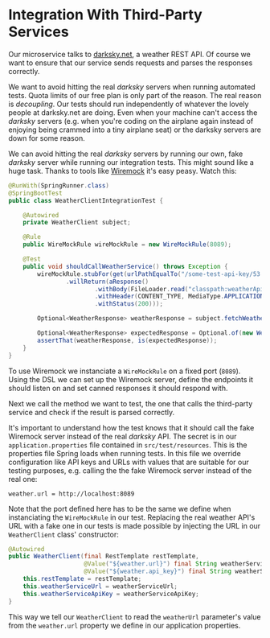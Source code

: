 # Integration With Third-Party Services
Our microservice talks to [darksky.net](https://darksky.net), a weather REST API. Of course we want to ensure that our service sends requests and parses the responses correctly.

We want to avoid hitting the real _darksky_ servers when running automated tests. Quota limits of our free plan is only part of the reason. The real reason is _decoupling_. Our tests should run independently of whatever the lovely people at darksky.net are doing. Even when your machine can't access the _darksky_ servers (e.g. when you're coding on the airplane again instead of enjoying being crammed into a tiny airplane seat) or the darksky servers are down for some reason.

We can avoid hitting the real _darksky_ servers by running our own, fake _darksky_ server while running our integration tests. This might sound like a huge task. Thanks to tools like [Wiremock](http://wiremock.org/) it's easy peasy. Watch this:

```java
@RunWith(SpringRunner.class)
@SpringBootTest
public class WeatherClientIntegrationTest {

    @Autowired
    private WeatherClient subject;

    @Rule
    public WireMockRule wireMockRule = new WireMockRule(8089);

    @Test
    public void shouldCallWeatherService() throws Exception {
        wireMockRule.stubFor(get(urlPathEqualTo("/some-test-api-key/53.5511,9.9937"))
                .willReturn(aResponse()
                        .withBody(FileLoader.read("classpath:weatherApiResponse.json"))
                        .withHeader(CONTENT_TYPE, MediaType.APPLICATION_JSON_VALUE)
                        .withStatus(200)));

        Optional<WeatherResponse> weatherResponse = subject.fetchWeather();

        Optional<WeatherResponse> expectedResponse = Optional.of(new WeatherResponse("Rain"));
        assertThat(weatherResponse, is(expectedResponse));
    }
}
```

To use Wiremock we instanciate a `WireMockRule` on a fixed port (`8089`). Using the DSL we can set up the Wiremock server, define the endpoints it should listen on and set canned responses it should respond with.

Next we call the method we want to test, the one that calls the third-party service and check if the result is parsed correctly.

It's important to understand how the test knows that it should call the fake Wiremock server instead of the real _darksky_ API. The secret is in our `application.properties` file contained in `src/test/resources`. This is the properties file Spring loads when running tests. In this file we override configuration like API keys and URLs with values that are suitable for our testing purposes, e.g. calling the the fake Wiremock server instead of the real one:

    weather.url = http://localhost:8089

Note that the port defined here has to be the same we define when instanciating the `WireMockRule` in our test. Replacing the real weather API's URL with a fake one in our tests is made possible by injecting the URL in our `WeatherClient` class' constructor:

```java
@Autowired
public WeatherClient(final RestTemplate restTemplate,
                     @Value("${weather.url}") final String weatherServiceUrl,
                     @Value("${weather.api_key}") final String weatherServiceApiKey) {
    this.restTemplate = restTemplate;
    this.weatherServiceUrl = weatherServiceUrl;
    this.weatherServiceApiKey = weatherServiceApiKey;
}
```

This way we tell our `WeatherClient` to read the `weatherUrl` parameter's value from the `weather.url` property we define in our application properties.
